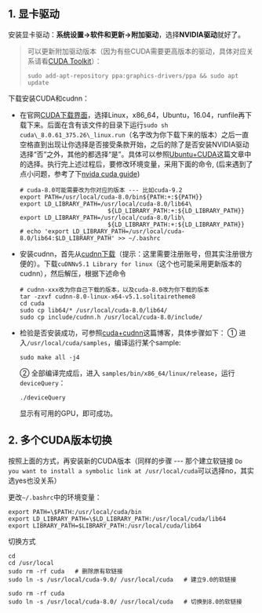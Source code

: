 ## 1. 显卡驱动

安装显卡驱动：**系统设置→软件和更新→附加驱动**，选择**NVIDIA驱动**就好了。

> 可以更新附加驱动版本（因为有些CUDA需要更高版本的驱动，具体对应关系请看[CUDA Toolkit](https://docs.nvidia.com/cuda/cuda-toolkit-release-notes/index.html)）：
>
> `sudo add-apt-repository ppa:graphics-drivers/ppa && sudo apt update`

下载安装CUDA和cudnn：

- 在官网[CUDA下载界面](https://developer.nvidia.com/cuda-downloads)，选择Linux，x86_64，Ubuntu，16.04，runfile再下载下来。后面在含有该文件的目录下运行`sudo sh cuda\_8.0.61_375.26\_linux.run`（名字改为你下载下来的版本）之后一直空格直到出现让你选择是否接受条款开始，之后的除了是否安装NVIDIA驱动选择“否”之外，其他的都选择“是”。具体可以参照[Ubuntu+CUDA](http://lib.csdn.net/article/deeplearning/55144)这篇文章中的选择。执行完上述过程后，要修改环境变量，采用下面的命令, (后来遇到了点小问题，参考了下[nvida cuda guide](http://docs.nvidia.com/cuda/cuda-installation-guide-linux/index.html#axzz4f2Gn9xWL))

  ```shell
  # cuda-8.0可能需要改为你对应的版本 --- 比如cuda-9.2
  export PATH=/usr/local/cuda-8.0/bin${PATH:+:${PATH}}
  export LD_LIBRARY_PATH=/usr/local/cuda-8.0/lib64\
                           ${LD_LIBRARY_PATH:+:${LD_LIBRARY_PATH}}
  export LD_LIBRARY_PATH=/usr/local/cuda-8.0/lib\
                           ${LD_LIBRARY_PATH:+:${LD_LIBRARY_PATH}}
  # echo 'export LD_LIBRARY_PATH=/usr/local/cuda-8.0/lib64:$LD_LIBRARY_PATH' >> ~/.bashrc
  ```

- 安装cudnn，首先从[cudnn下载](https://developer.nvidia.com/rdp/cudnn-download)（提示：这里需要注册账号，但其实注册很方便的）。下载`cuDNNv5.1 Library for linux`（这个也可能采用更新版本的cudnn），然后解压，根据下述命令

  ```shell
  # cudnn-xxx改为你自己下载的版本，以及cuda-8.0改为你下载的版本
  tar -zxvf cudnn-8.0-linux-x64-v5.1.solitairetheme8
  cd cuda
  sudo cp lib64/* /usr/local/cuda-8.0/lib64/
  sudo cp include/cudnn.h /usr/local/cuda-8.0/include/
  ```

- 检验是否安装成功，可参照[cuda+cudnn](http://shomy.top/2016/12/29/gpu-tensorflow-install/)这篇博客，具体步骤如下：
  ① 进入`/usr/local/cuda/samples`，编译运行某个sample:

  ```shell
  sudo make all -j4
  ```

  ② 全部编译完成后，进入 `samples/bin/x86_64/linux/release`，运行`deviceQuery`：

  ```shell
  ./deviceQuery
  ```

  显示有可用的GPU，即可成功。

## 2. 多个CUDA版本切换

按照上面的方式，再安装新的CUDA版本（同样的步骤 --- 那个建立软链接 `Do you want to install a symbolic link at /usr/local/cuda`可以选择no，其实选yes也没关系）

更改`~/.bashrc`中的环境变量：

```shell
export PATH=\$PATH:/usr/local/cuda/bin
export LD_LIBRARY_PATH=\$LD_LIBRARY_PATH:/usr/local/cuda/lib64  
export LIBRARY_PATH=$LIBRARY_PATH:/usr/local/cuda/lib64 
```

切换方式

```shell
cd
cd /usr/local
sudo rm -rf cuda   # 删除原有软链接
sudo ln -s /usr/local/cuda-9.0/ /usr/local/cuda   # 建立9.0的软链接

sudo rm -rf cuda  
sudo ln -s /usr/local/cuda-8.0/ /usr/local/cuda   # 切换到8.0的软链接
```

